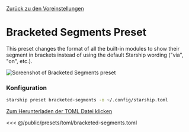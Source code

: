 [Zurück zu den Voreinstellungen](./#bracketed-segments)

# Bracketed Segments Preset

This preset changes the format of all the built-in modules to show their segment in brackets instead of using the default Starship wording ("via", "on", etc.).

![Screenshot of Bracketed Segments preset](/presets/img/bracketed-segments.png)

### Konfiguration

```sh
starship preset bracketed-segments -o ~/.config/starship.toml
```

[Zum Herunterladen der TOML Datei klicken](/presets/toml/bracketed-segments.toml)

<<< @/public/presets/toml/bracketed-segments.toml
